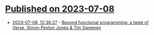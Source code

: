 # [Published on 2023-07-08](index.md)

* [2023-07-08, 12:36:27](https://lobste.rs/s/25n6sw/beyond_functional_programming_taste) - [Beyond functional programming: a taste of Verse. Simon Peyton Jones & Tim Sweeney](https://www.youtube.com/watch?v=OJv8rFap0Nw)
